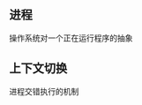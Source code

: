 <!--
 * @Description: 
 * @Version: 1.0
 * @Author: DaLao
 * @Email: dalao_li@163.com
 * @Date: 2021-11-26 22:16:25
 * @LastEditors: DaLao
 * @LastEditTime: 2021-11-26 22:54:01
-->

## 进程

操作系统对一个正在运行程序的抽象

## 上下文切换

进程交错执行的机制
